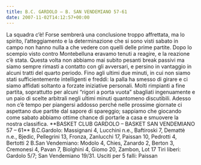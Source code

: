 ```yaml
---
title: B.C. GARDOLO – B. SAN VENDEMIANO 57-61
date: 2007-11-02T14:12:57+00:00
---
```

La squadra c’è! Forse sembrerà una conclusione troppo affrettata, ma lo spirito, l’atteggiamento e la determinazione che si sono visti sabato in campo non hanno nulla a che vedere con quelli delle prime partite. Dopo lo scempio visto contro Montebelluna eravamo tenuti a reagire, e la reazione c’è stata. Questa volta non abbiamo mai subito pesanti break passivi ma siamo sempre rimasti a contatto con gli avversari, e persino in vantaggio in alcuni tratti del quarto periodo. Fino agli ultimi due minuti, in cui non siamo stati sufficientemente intelligenti e freddi: la palla ha smesso di girare e ci siamo affidati soltanto a forzate iniziative personali. Molti rimpianti a fine partita, soprattutto per alcuni “rigori a porta vuota” sbagliati ingenuamente e un paio di scelte arbitrali negli ultimi minuti quantomeno discutibili. Adesso non c’è tempo per piangersi addosso perché nelle prossime giornate ci aspettano due partite dal sapore di spareggio; sappiamo che giocando come sabato abbiamo ottime chance di portarle a casa e smuovere la nostra classifica. \*\*BASKET CLUB GARDOLO – BASKET SAN VENDEMIANO 57 – 61\*\* B.C.Gardolo: Massignani 4, Lucchini n.e., Baftiroski 7, Demattè n.e., Bjedic, Pellegrini 13, Fronza, Zanlucchi 17, Paissan 10, Pedrotti 4, Bertotti 2 B.San Vendemiano: Modolo 4, Chies, Zanardo 2, Berton 3, Cremonesi 4, Pavan 7, Biolghini 4, Giomo 20, Zambon, Lot 17 Tiri liberi: Gardolo 5/7; San Vendemiano 19/31. Usciti per 5 falli: Paissan